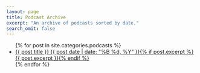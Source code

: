 ```yaml
---
layout: page
title: Podcast Archive
excerpt: "An archive of podcasts sorted by date."
search_omit: false
---
```


<ul class="post-list">
{% for post in site.categories.podcasts %} 
  <li><article><a href="{{ site.url }}{{ post.url }}">{{ post.title }} <span class="entry-date"><time datetime="{{ post.date | date_to_xmlschema }}">{{ post.date | date: "%B %d, %Y" }}</time></span>{% if post.excerpt %} <span class="excerpt">{{ post.excerpt }}</span>{% endif %}</a></article></li>
{% endfor %}
</ul>
